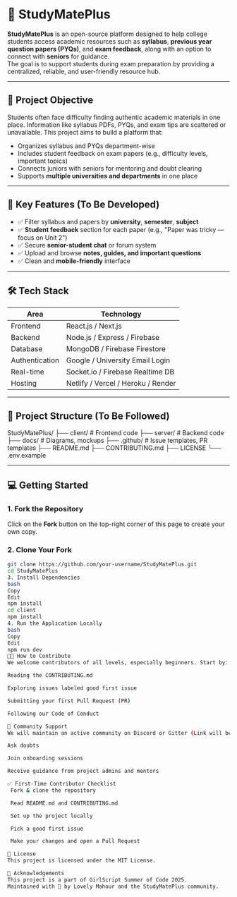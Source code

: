 # 📘 StudyMatePlus

**StudyMatePlus** is an open-source platform designed to help college students access academic resources such as **syllabus**, **previous year question papers (PYQs)**, and **exam feedback**, along with an option to connect with **seniors** for guidance.  
The goal is to support students during exam preparation by providing a centralized, reliable, and user-friendly resource hub.

---

## 🎯 Project Objective

Students often face difficulty finding authentic academic materials in one place. Information like syllabus PDFs, PYQs, and exam tips are scattered or unavailable. This project aims to build a platform that:

- Organizes syllabus and PYQs department-wise
- Includes student feedback on exam papers (e.g., difficulty levels, important topics)
- Connects juniors with seniors for mentoring and doubt clearing
- Supports **multiple universities and departments** in one place

---

## 🌟 Key Features (To Be Developed)

- ✅ Filter syllabus and papers by **university**, **semester**, **subject**
- ✅ **Student feedback** section for each paper (e.g., "Paper was tricky — focus on Unit 2")
- ✅ Secure **senior-student chat** or forum system
- ✅ Upload and browse **notes, guides, and important questions**
- ✅ Clean and **mobile-friendly** interface

---

## 🛠️ Tech Stack

| Area         | Technology             |
|--------------|------------------------|
| Frontend     | React.js / Next.js     |
| Backend      | Node.js / Express / Firebase |
| Database     | MongoDB / Firebase Firestore |
| Authentication | Google / University Email Login |
| Real-time    | Socket.io / Firebase Realtime DB |
| Hosting      | Netlify / Vercel / Heroku / Render |

---

## 📁 Project Structure (To Be Followed)

StudyMatePlus/
├── client/ # Frontend code
├── server/ # Backend code
├── docs/ # Diagrams, mockups
├── .github/ # Issue templates, PR templates
├── README.md
├── CONTRIBUTING.md
├── LICENSE
└── .env.example


---

## 💻 Getting Started

### 1. Fork the Repository

Click on the **Fork** button on the top-right corner of this page to create your own copy.

### 2. Clone Your Fork

```bash
git clone https://github.com/your-username/StudyMatePlus.git
cd StudyMatePlus
3. Install Dependencies
bash
Copy
Edit
npm install
cd client
npm install
4. Run the Application Locally
bash
Copy
Edit
npm run dev
🧑‍💻 How to Contribute
We welcome contributors of all levels, especially beginners. Start by:

Reading the CONTRIBUTING.md

Exploring issues labeled good first issue

Submitting your first Pull Request (PR)

Following our Code of Conduct

👥 Community Support
We will maintain an active community on Discord or Gitter (Link will be added soon) where you can:

Ask doubts

Join onboarding sessions

Receive guidance from project admins and mentors

✅ First-Time Contributor Checklist
 Fork & clone the repository

 Read README.md and CONTRIBUTING.md

 Set up the project locally

 Pick a good first issue

 Make your changes and open a Pull Request

📄 License
This project is licensed under the MIT License.

🙌 Acknowledgements
This project is a part of GirlScript Summer of Code 2025.
Maintained with 💙 by Lovely Mahour and the StudyMatePlus community.
